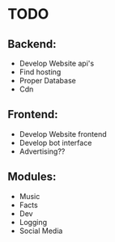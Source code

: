 # TODO

## Backend:
* Develop Website api's
* Find hosting
* Proper Database
* Cdn

## Frontend:
* Develop Website frontend
* Develop bot interface
* Advertising??

## Modules:
* Music
* Facts
* Dev
* Logging
* Social Media